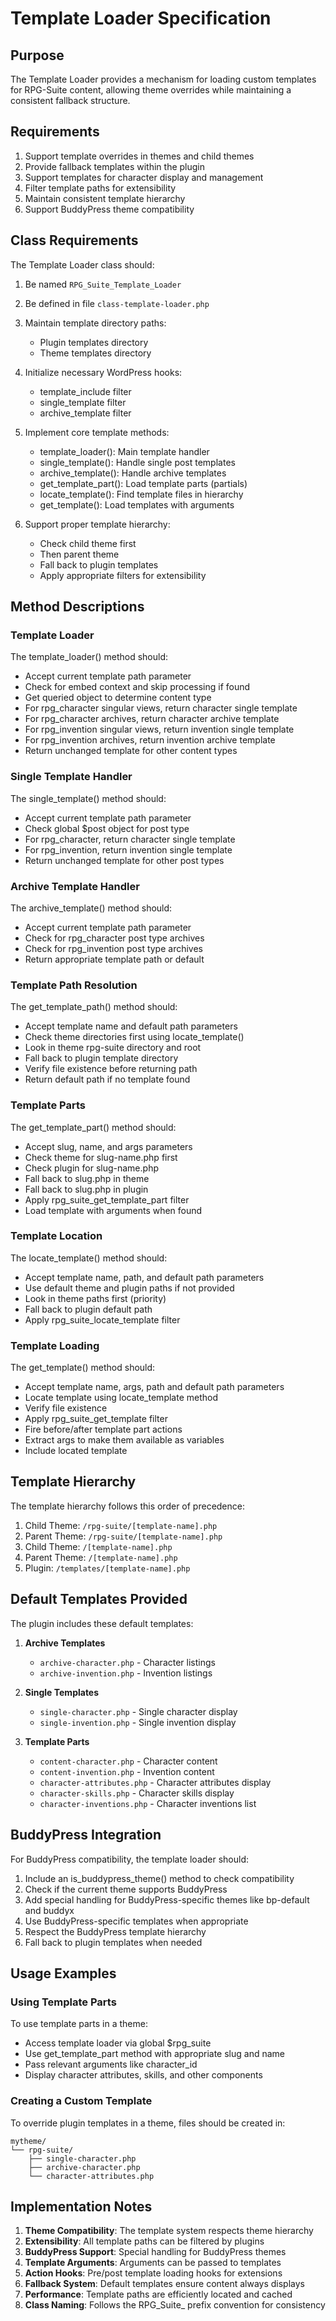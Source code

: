 # Template Loader Specification

## Purpose
The Template Loader provides a mechanism for loading custom templates for RPG-Suite content, allowing theme overrides while maintaining a consistent fallback structure.

## Requirements
1. Support template overrides in themes and child themes
2. Provide fallback templates within the plugin
3. Support templates for character display and management
4. Filter template paths for extensibility
5. Maintain consistent template hierarchy
6. Support BuddyPress theme compatibility

## Class Requirements

The Template Loader class should:

1. Be named `RPG_Suite_Template_Loader`
2. Be defined in file `class-template-loader.php`
3. Maintain template directory paths:
   - Plugin templates directory
   - Theme templates directory

4. Initialize necessary WordPress hooks:
   - template_include filter
   - single_template filter
   - archive_template filter

5. Implement core template methods:
   - template_loader(): Main template handler
   - single_template(): Handle single post templates
   - archive_template(): Handle archive templates
   - get_template_part(): Load template parts (partials)
   - locate_template(): Find template files in hierarchy
   - get_template(): Load templates with arguments

6. Support proper template hierarchy:
   - Check child theme first
   - Then parent theme
   - Fall back to plugin templates
   - Apply appropriate filters for extensibility

## Method Descriptions

### Template Loader

The template_loader() method should:
- Accept current template path parameter
- Check for embed context and skip processing if found
- Get queried object to determine content type
- For rpg_character singular views, return character single template
- For rpg_character archives, return character archive template
- For rpg_invention singular views, return invention single template
- For rpg_invention archives, return invention archive template
- Return unchanged template for other content types

### Single Template Handler

The single_template() method should:
- Accept current template path parameter
- Check global $post object for post type
- For rpg_character, return character single template
- For rpg_invention, return invention single template
- Return unchanged template for other post types

### Archive Template Handler

The archive_template() method should:
- Accept current template path parameter
- Check for rpg_character post type archives
- Check for rpg_invention post type archives
- Return appropriate template path or default

### Template Path Resolution

The get_template_path() method should:
- Accept template name and default path parameters
- Check theme directories first using locate_template()
- Look in theme rpg-suite directory and root
- Fall back to plugin template directory
- Verify file existence before returning path
- Return default path if no template found

### Template Parts

The get_template_part() method should:
- Accept slug, name, and args parameters
- Check theme for slug-name.php first
- Check plugin for slug-name.php
- Fall back to slug.php in theme
- Fall back to slug.php in plugin
- Apply rpg_suite_get_template_part filter
- Load template with arguments when found

### Template Location

The locate_template() method should:
- Accept template name, path, and default path parameters
- Use default theme and plugin paths if not provided
- Look in theme paths first (priority)
- Fall back to plugin default path
- Apply rpg_suite_locate_template filter

### Template Loading

The get_template() method should:
- Accept template name, args, path and default path parameters
- Locate template using locate_template method
- Verify file existence
- Apply rpg_suite_get_template filter
- Fire before/after template part actions
- Extract args to make them available as variables
- Include located template

## Template Hierarchy

The template hierarchy follows this order of precedence:

1. Child Theme: `/rpg-suite/[template-name].php`
2. Parent Theme: `/rpg-suite/[template-name].php`
3. Child Theme: `/[template-name].php`
4. Parent Theme: `/[template-name].php`
5. Plugin: `/templates/[template-name].php`

## Default Templates Provided

The plugin includes these default templates:

1. **Archive Templates**
   - `archive-character.php` - Character listings
   - `archive-invention.php` - Invention listings

2. **Single Templates**
   - `single-character.php` - Single character display
   - `single-invention.php` - Single invention display

3. **Template Parts**
   - `content-character.php` - Character content
   - `content-invention.php` - Invention content
   - `character-attributes.php` - Character attributes display
   - `character-skills.php` - Character skills display
   - `character-inventions.php` - Character inventions list

## BuddyPress Integration

For BuddyPress compatibility, the template loader should:

1. Include an is_buddypress_theme() method to check compatibility
2. Check if the current theme supports BuddyPress
3. Add special handling for BuddyPress-specific themes like bp-default and buddyx
4. Use BuddyPress-specific templates when appropriate
5. Respect the BuddyPress template hierarchy
6. Fall back to plugin templates when needed

## Usage Examples

### Using Template Parts

To use template parts in a theme:
- Access template loader via global $rpg_suite
- Use get_template_part method with appropriate slug and name
- Pass relevant arguments like character_id
- Display character attributes, skills, and other components

### Creating a Custom Template

To override plugin templates in a theme, files should be created in:
```
mytheme/
└── rpg-suite/
    ├── single-character.php
    ├── archive-character.php
    └── character-attributes.php
```

## Implementation Notes

1. **Theme Compatibility**: The template system respects theme hierarchy
2. **Extensibility**: All template paths can be filtered by plugins
3. **BuddyPress Support**: Special handling for BuddyPress themes
4. **Template Arguments**: Arguments can be passed to templates
5. **Action Hooks**: Pre/post template loading hooks for extensions
6. **Fallback System**: Default templates ensure content always displays
7. **Performance**: Template paths are efficiently located and cached
8. **Class Naming**: Follows the RPG_Suite_ prefix convention for consistency